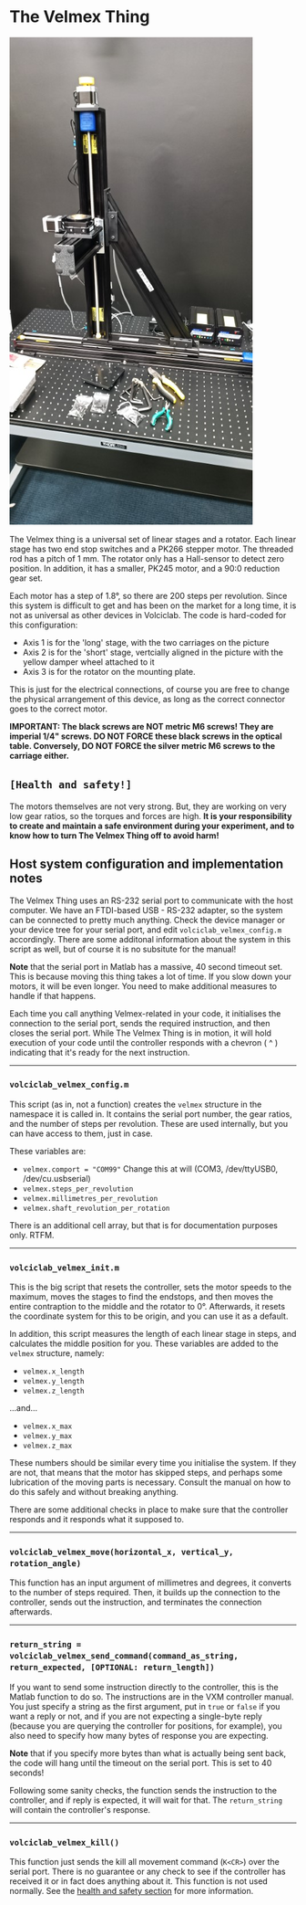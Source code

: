 # The Velmex Thing
![Let me introduce you to $10000.](../img/velmex_low_res.jpg "Let me introduce you to $10000.")

The Velmex thing is a universal set of linear stages and a rotator. Each linear stage has two end stop switches and a PK266 stepper motor. The threaded rod has a pitch of 1 mm. The rotator only has a Hall-sensor to detect zero position. In addition, it has a smaller, PK245 motor, and a 90:0 reduction gear set.

Each motor has a step of 1.8°, so there are 200 steps per revolution. Since this system is difficult to get and has been on the market for a long time, it is not as universal as other devices in Volciclab. The code is hard-coded for this configuration:

* Axis 1 is for the 'long' stage, with the two carriages on the picture
* Axis 2 is for the 'short' stage, vertcially aligned in the picture with the yellow damper wheel attached to it
* Axis 3 is for the rotator on the mounting plate.

This is just for the electrical connections, of course you are free to change the physical arrangement of this device, as long as the correct connector goes to the correct motor.

**IMPORTANT: The black screws are NOT metric M6 screws! They are imperial 1/4" screws. DO NOT FORCE these black screws in the optical table. Conversely, DO NOT FORCE the silver metric M6 screws to the carriage either.**


## `[Health and safety!]`

The motors themselves are not very strong. But, they are working on very low gear ratios, so the torques and forces are high. **It is your responsibility to create and maintain a safe environment during your experiment, and to know how to turn The Velmex Thing off to avoid harm!**

## Host system configuration and implementation notes

The Velmex Thing uses an RS-232 serial port to communicate with the host computer. We have an FTDI-based USB - RS-232 adapter, so the system can be connected to pretty much anything. Check the device manager or your device tree for your serial port, and edit `volciclab_velmex_config.m` accordingly. There are some additonal information about the system in this script as well, but of course it is no subsitute for the manual!

**Note** that the serial port in Matlab has a massive, 40 second timeout set. This is because moving this thing takes a lot of time. If you slow down your motors, it will be even longer. You need to make additional measures to handle if that happens.

Each time you call anything Velmex-related in your code, it initialises the connection to the serial port, sends the required instruction, and then closes the serial port. While The Velmex Thing is in motion, it will hold execution of your code until the controller responds with a chevron ( ^ ) indicating that it's ready for the next instruction.

***

### `volciclab_velmex_config.m`

This script (as in, not a function) creates the `velmex` structure in the namespace it is called in. It contains the serial port number, the gear ratios, and the number of steps per revolution. These are used internally, but you can have access to them, just in case.

These variables are:

* `velmex.comport = "COM99"` Change this at will (COM3, /dev/ttyUSB0, /dev/cu.usbserial)
* `velmex.steps_per_revolution`
* `velmex.millimetres_per_revolution`
* `velmex.shaft_revolution_per_rotation`

There is an additional cell array, but that is for documentation purposes only. RTFM.

***

### `volciclab_velmex_init.m`

This is the big script that resets the controller, sets the motor speeds to the maximum, moves the stages to find the endstops, and then moves the entire contraption to the middle and the rotator to 0°. Afterwards, it resets the coordinate system for this to be origin, and you can use it as a default.

In addition, this script measures the length of each linear stage in steps, and calculates the middle position for you. These variables are added to the `velmex` structure, namely:

* `velmex.x_length`
* `velmex.y_length`
* `velmex.z_length`

...and...

* `velmex.x_max`
* `velmex.y_max`
* `velmex.z_max`

These numbers should be similar every time you initialise the system. If they are not, that means that the motor has skipped steps, and perhaps some lubrication of the moving parts is necessary. Consult the manual on how to do this safely and without breaking anything.

There are some additional checks in place to make sure that the controller responds and it responds what it supposed to.

***

### `volciclab_velmex_move(horizontal_x, vertical_y, rotation_angle)`

This function has an input argument of millimetres and degrees, it converts to the number of steps required. Then, it builds up the connection to the controller, sends out the instruction, and terminates the connection afterwards.

***

### `return_string = volciclab_velmex_send_command(command_as_string, return_expected, [OPTIONAL: return_length])`

If you want to send some instruction directly to the controller, this is the Matlab function to do so. The instructions are in the VXM controller manual. You just specify a string as the first argument, put in `true` or `false` if you want a reply or not, and if you are not expecting a single-byte reply (because you are querying the controller for positions, for example), you also need to specify how many bytes of response you are expecting.

**Note**  that if you specify more bytes than what is actually being sent back, the code will hang until the timeout on the serial port. This is set to 40 seconds!

Following some sanity checks, the function sends the instruction to the controller, and if reply is expected, it will wait for that. The `return_string` will contain the controller's response.

***

### `volciclab_velmex_kill()`

This function just sends the kill all movement command (`K<CR>`) over the serial port. There is no guarantee or any check to see if the controller has received it or in fact does anything about it. This function is not used normally. See the [health and safety section](#health-and-safety) for more information.

